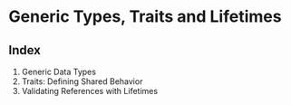 # Generic Types, Traits and Lifetimes

## Index
1. Generic Data Types
2. Traits: Defining Shared Behavior
3. Validating References with Lifetimes
